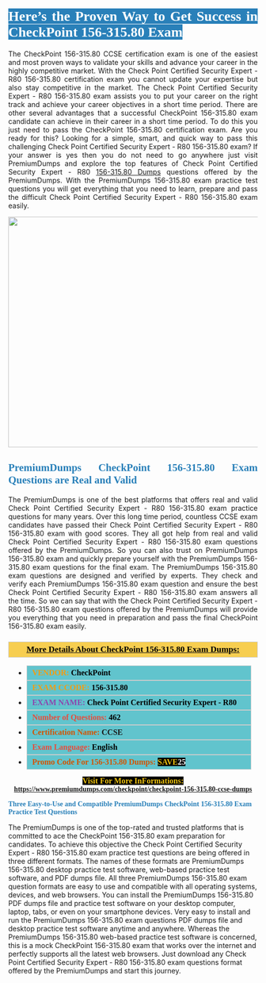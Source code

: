 <h1 style="text-align: justify;"><span style="color:#ffffff;"><span style="font-family:Georgia,serif;"><strong><span style="background-color:#2980b9;">Here’s the Proven Way to Get Success in CheckPoint 156-315.80 Exam</span></strong></span></span></h1>

<p style="text-align: justify;">The CheckPoint 156-315.80 CCSE certification exam is one of the easiest and most proven ways to validate your skills and advance your career in the highly competitive market. With the Check Point Certified Security Expert - R80 156-315.80 certification exam you cannot update your expertise but also stay competitive in the market. The Check Point Certified Security Expert - R80 156-315.80 exam assists you to put your career on the right track and achieve your career objectives in a short time period. There are other several advantages that a successful CheckPoint 156-315.80 exam candidate can achieve in their career in a short time period. To do this you just need to pass the CheckPoint 156-315.80 certification exam. Are you ready for this? Looking for a simple, smart, and quick way to pass this challenging Check Point Certified Security Expert - R80 156-315.80 exam? If your answer is yes then you do not need to go anywhere just visit PremiumDumps and explore the top features of Check Point Certified Security Expert - R80 <a href="https://www.premiumdumps.com/checkpoint/checkpoint-156-315.80-ccse-dumps">156-315.80 Dumps</a> questions offered by the PremiumDumps. With the PremiumDumps 156-315.80 exam practice test questions you will get everything that you need to learn, prepare and pass the difficult Check Point Certified Security Expert - R80 156-315.80 exam easily.</p>

<p style="text-align: center;"><a href="https://www.premiumdumps.com/checkpoint/checkpoint-156-315.80-ccse-dumps"><img alt="" src="https://i.imgur.com/KJGzbJ2.jpeg" style="width: 700px; height: 465px;" /></a></p>

<h2 style="text-align: justify;"><span style="color:#2980b9;"><span style="font-family:Georgia,serif;"><strong>PremiumDumps CheckPoint 156-315.80 Exam Questions are Real and Valid</strong></span></span></h2>

<p style="text-align: justify;">The PremiumDumps is one of the best platforms that offers real and valid Check Point Certified Security Expert - R80 156-315.80 exam practice questions for many years. Over this long time period, countless CCSE exam candidates have passed their Check Point Certified Security Expert - R80 156-315.80 exam with good scores. They all got help from real and valid Check Point Certified Security Expert - R80 156-315.80 exam questions offered by the PremiumDumps. So you can also trust on PremiumDumps 156-315.80 exam and quickly prepare yourself with the PremiumDumps 156-315.80 exam questions for the final exam. The PremiumDumps 156-315.80 exam questions are designed and verified by experts. They check and verify each PremiumDumps 156-315.80 exam question and ensure the best Check Point Certified Security Expert - R80 156-315.80 exam answers all the time. So we can say that with the Check Point Certified Security Expert - R80 156-315.80 exam questions offered by the PremiumDumps will provide you everything that you need in preparation and pass the final CheckPoint 156-315.80 exam easily.</p>

<h3 style="background: #f7ce50; border: 1px solid rgb(204, 204, 204); padding: 5px 10px; text-align: center;"><span style="font-family:Georgia,serif;"><u><u><span style="color:#000000;"><span style="font-size:11pt"><span style="line-height:normal"><b><span style="font-size:13.0pt"><span cambria="">More Details About CheckPoint 156-315.80 Exam Dumps:</span></span></b></span></span></span></u></u></span></h3>

<ul>
	<li style="margin:0cm 10pt">
	<div style="background:#61c4cd; border: 1px solid rgb(204, 204, 204); padding: 5px 10px; text-align: justify;"><span style="font-family:Georgia,serif;"><span style="font-size:11pt"><span style="line-height:normal"><b><span style="font-size:12.0pt"><span new="" roman="" times=""><span style="color:#f39c12;">VENDOR:</span> <span style="color:#000000;">CheckPoint</span></span></span></b></span></span></span></div>
	</li>
	<li style="margin:0cm 10pt">
	<div style="background: #61c4cd; border: 1px solid rgb(204, 204, 204); padding: 5px 10px; text-align: justify;"><span style="font-family:Georgia,serif;"><span style="font-size:11pt"><span style="line-height:normal"><b><span style="font-size:12.0pt"><span new="" roman="" times=""><span style="color:#f39c12;">EXAM CCODE:</span> <span style="color:#000000;">156-315.80</span></span></span></b></span></span></span></div>
	</li>
	<li style="margin:0cm 10pt">
	<div style="background: #61c4cd; border: 1px solid rgb(204, 204, 204); padding: 5px 10px; text-align: justify;"><span style="font-family:Georgia,serif;"><span style="font-size:11pt"><span style="line-height:normal"><b><span style="font-size:12.0pt"><span new="" roman="" times=""><span style="color:#8e44ad;">EXAM NAME:</span> <span style="color:#000000;">Check Point Certified Security Expert - R80</span></span></span></b></span></span></span></div>
	</li>
	<li style="margin:0cm 10pt">
	<div style="background: #61c4cd; border: 1px solid rgb(204, 204, 204); padding: 5px 10px;"><span style="font-family:Georgia,serif;"><span style="font-size:11pt"><span style="line-height:normal"><b><span style="font-size:12.0pt"><span new="" roman="" times=""><span style="color:#e74c3c;">Number of Questions:</span><span style="color:#000000;"><span style="color:#f1c40f;"> </span>462</span></span></span></b></span></span></span></div>
	</li>
	<li style="margin:0cm 10pt">
	<div style="background: #61c4cd; border: 1px solid rgb(204, 204, 204); padding: 5px 10px; text-align: justify;"><span style="font-family:Georgia,serif;"><span style="font-size:11pt"><span style="line-height:normal"><b><span style="font-size:12.0pt"><span new="" roman="" times=""><span style="color:#d35400;">Certification Name:</span> CCSE</span></span></b></span></span></span></div>
	</li>
	<li style="margin:0cm 10pt">
	<div style="background: #61c4cd; border: 1px solid rgb(204, 204, 204); padding: 5px 10px; text-align: justify;"><span style="font-family:Georgia,serif;"><span style="font-size:11pt"><span style="line-height:normal"><b><span style="font-size:12.0pt"><span new="" roman="" times=""><span style="color:#e74c3c;">Exam Language:</span> <span style="color:#000000;">English</span></span></span></b></span></span></span></div>
	</li>
	<li style="margin:0cm 10pt">
	<div style="background: #61c4cd; border: 1px solid rgb(204, 204, 204); padding: 5px 10px;"><span style="font-family:Georgia,serif;"><span style="font-size:11pt"><span style="line-height:normal"><b><span style="font-size:12.0pt"><span new="" roman="" times=""><span style="color:#d35400;">Promo Code For 156-315.80 Dumps:</span><span style="color:#f1c40f;"> <span style="background-color:#000000;">SAVE</span></span><span style="color:#ffffff;"><span style="background-color:#000000;">25</span></span></span></span></b></span></span></span></div>
	</li>
</ul>

<p style="text-align: center;"><span style="font-family:Georgia,serif;"><strong><span style="font-size:16px;"><span style="color:#f1c40f;"><span style="background-color:#000000;">Visit For More InFormations:</span></span></span> <a href="https://www.premiumdumps.com/checkpoint/checkpoint-156-315.80-ccse-dumps">https://www.premiumdumps.com/checkpoint/checkpoint-156-315.80-ccse-dumps</a></strong></span></p>

<p><span style="color:#2980b9;"><span style="font-family:Georgia,serif;"><strong><strong><strong>Three Easy-to-Use and Compatible PremiumDumps CheckPoint 156-315.80 Exam Practice Test Questions</strong></strong></strong></span></span></p>

<p>The PremiumDumps is one of the top-rated and trusted platforms that is committed to ace the CheckPoint 156-315.80 exam preparation for candidates. To achieve this objective the Check Point Certified Security Expert - R80 156-315.80 exam practice test questions are being offered in three different formats. The names of these formats are PremiumDumps 156-315.80 desktop practice test software, web-based practice test software, and PDF dumps file. All three PremiumDumps 156-315.80 exam question formats are easy to use and compatible with all operating systems, devices, and web browsers. You can install the PremiumDumps 156-315.80 PDF dumps file and practice test software on your desktop computer, laptop, tabs, or even on your smartphone devices. Very easy to install and run the PremiumDumps 156-315.80 exam questions PDF dumps file and desktop practice test software anytime and anywhere. Whereas the PremiumDumps 156-315.80 web-based practice test software is concerned, this is a mock CheckPoint 156-315.80 exam that works over the internet and perfectly supports all the latest web browsers. Just download any Check Point Certified Security Expert - R80 156-315.80 exam questions format offered by the PremiumDumps and start this journey.</p>
